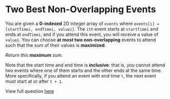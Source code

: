 # **Two Best Non-Overlapping Events**

You are given a **0-indexed** 2D integer array of `events` where `events[i] = [startTimei, endTimei, valuei]`. The `ith` event starts at `startTimei` and ends at `endTimei`, and if you attend this event, you will receive a value of `valuei`. You can choose **at most two non-overlapping** events to attend such that the sum of their values is **maximized**.

_Return this **maximum** sum._

Note that the start time and end time is **inclusive**: that is, you cannot attend two events where one of them starts and the other ends at the same time. More specifically, if you attend an event with end time `t`, the next event must start at or after `t + 1`.

View full question <a href="https://leetcode.com/problems/two-best-non-overlapping-events?envType=daily-question&envId=2024-12-08">here</a>
